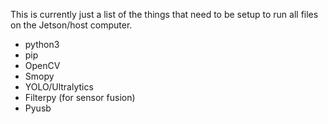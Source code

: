 This is currently just a list of the things that need to be setup to run all files on the Jetson/host computer.

- python3
- pip
- OpenCV
- Smopy
- YOLO/Ultralytics
- Filterpy (for sensor fusion)
- Pyusb